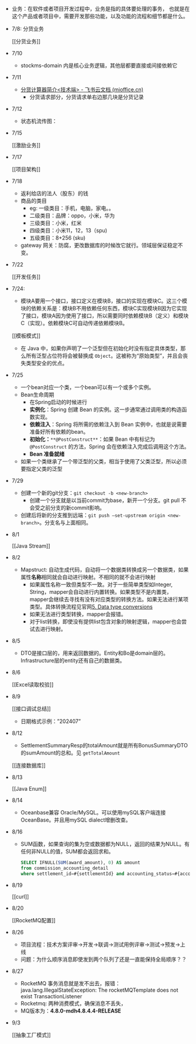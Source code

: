 - 业务：在软件或者项目开发过程中，业务是指的具体要处理的事务， 也就是在这个产品或者项目中，需要开发那些功能，以及功能的流程和细节都是什么。
- 7/8: 分货业务
    
    [[分货业务]]
    
- 7/10
    - stockms-domain 内是核心业务逻辑，其他层都要直接或间接依赖它
- 7/11
    - [‍⁣‌‍⁢⁤‍﻿‍⁣⁡⁡⁣﻿⁣⁢⁣‬‌‌‍‬⁣⁣⁢﻿⁤‍⁢⁢‌⁢‌⁢‌‍⁤⁤‬⁡⁣分货计算器简介<技术端> - 飞书云文档 (mioffice.cn)](https://xiaomi.f.mioffice.cn/docs/dock4U2X9HKIFezWy0HKH6kMMCh#)
        - 分货请求部分，分货请求单右边那几块是分货记录
- 7/12
    - 状态机流传图：
- 7/15
    
    [[激励业务]]
    
- 7/17
    
    [[项目架构]]
    
- 7/18
    - 返利给店的法人（股东）的钱
    - 商品的类目
        - eg: 一级类目：手机，电脑，家电。。
        - 二级类目：品牌：oppo，小米，华为
        - 三级类目：小米，红米
        - 四级类目：小米11，12，13（spu)
        - 五级类目：8+256 (sku)
    - gateway 网关：防腐，更改数据库的时候改它就行。领域层保证稳定不变。
- 7/22
    
    [[开发任务]]
    
- 7/24:
    
    - 模块A要用一个接口，接口定义在模块B，接口的实现在模块C。这三个模块的依赖关系是：模块B不用依赖任何东西，模块C实现模块B因为它实现了接口，模块A因为使用了接口，所以需要同时依赖模块B（定义）和模块C（实现）。依赖模块C可自动传递依赖模块B。
    
    [[模板模式]]
    
    - 在 Java 中，如果你声明了一个泛型但在初始化时没有指定具体类型，那么所有泛型占位符将会被替换成 `Object`。这被称为“原始类型”，并且会丧失类型安全的优点。
- 7/25
    - 一个bean对应一个类，一个bean可以有一个或多个实例。
    - Bean生命周期
        - 在Spring启动的时候进行
        - **实例化**：Spring 创建 Bean 的实例。这一步通常通过调用类的构造函数实现。
        - **依赖注入**：Spring 将所需的依赖注入到 Bean 实例中，也就是说需要准备好所有依赖的bean。
        - **初始化：**`**@PostConstruct**`：如果 Bean 中有标记为 `@PostConstruct` 的方法，Spring 会在依赖注入完成后调用这个方法。
        - **Bean 准备就绪**
    - 如果一个类继承了一个带泛型的父类，相当于使用了父类泛型，所以必须要指定父类的泛型
- 7/29
    - 创建一个新的git分支：`git checkout -b <new-branch>`
        - 创建一个分支就是以当前commit为base，新开一个分支。git pull 不会受之前分支的新commit影响。
    - 创建后将新的分支推到远端：`git push —set-upstream origin <new-branch>`。分支名与上面相同。
- 8/1
    
    [[Java Stream]]
    
- 8/2
    - Mapstruct: 自动生成代码，自动将一个数据类转换成另一个数据类，如果属性**名称**相同就会自动进行映射。不相同的就不会进行映射
        - 如果属性名称一致但类型不一致。对于一些简单类型如Integer, String，mapper会自动进行内置转换。如果类型不是内置类，mapper会继续去寻找有没有对应类型的转换方法。如果无法进行某项类型。具体转换流程见官网[5. Data type conversions](https://mapstruct.org/documentation/1.6/reference/html/#datatype-conversions)
        - 如果无法进行类型转换，mapper会报错。
        - 对于list转换，即使没有提供list包含对象的映射逻辑，mapper也会尝试去进行映射。
- 8/5
    - DTO是接口层的，用来返回数据的。Entity和Bo是domain层的。Infrastructure层的entity还有自己的数据类。
- 8/6
    
    [[Excel读取校验]]
    
- 8/9
    
    [[接口调试总结]]
    
    - 日期格式示例：”202407”
- 8/12
    
    - SettlementSummaryResp的totalAmount就是所有BonusSummaryDTO的sumAmount的总和。见 `getTotalAmount`
    
    [[连接数据库]]
    
- 8/13
    
    [[Java Enum]]
    
- 8/14
    - Oceanbase兼容 Oracle/MySQL。可以使用mySQL客户端连接OceanBase。并且用mySQL dialect增删改查。
- 8/16
    
    - SUM函数，如果查询的集为空或数据都为NULL，返回的结果为NULL。有任何非NULL的值，SUM都会返回求和。
        
        ```SQL
        SELECT IFNULL(SUM(award_amount), 0) AS amount
        from commission_accounting_detail
        where settlement_id=#{settlementId} and accounting_status=#{accountingStatus}
        ```
        
    
      
    
- 8/19
    
    [[curl]]
    
- 8/20
    
    [[RocketMQ配置]]
    
- 8/26
    - 项目流程：技术方案评审→开发→联调→测试用例评审→测试→预发→上线
    - 问题：为什么顺序消息即使发到两个队列了还是一直能保持全局顺序？？
- 8/27
    - RocketMQ 事务消息就是发不出去，报错：java.lang.IllegalStateException: The rocketMQTemplate does not exist TransactionListener
    - Rocketmq: 两种消费模式，确保消息不丢失，
    - MQ版本为：**4.8.0-mdh4.8.4.4-RELEASE**
- 9/3
    
    [[抽象工厂模式]]